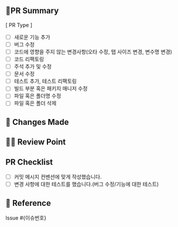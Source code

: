 ## 🎯PR Summary
<!---- PR 유형을 체크해주세요 -->
[ PR Type ]
- [ ] 새로운 기능 추가
- [ ] 버그 수정
- [ ] 코드에 영향을 주지 않는 변경사항(오타 수정, 탭 사이즈 변경, 변수명 변경)
- [ ] 코드 리팩토링
- [ ] 주석 추가 및 수정
- [ ] 문서 수정
- [ ] 테스트 추가, 테스트 리팩토링
- [ ] 빌드 부분 혹은 패키지 매니저 수정
- [ ] 파일 혹은 폴더명 수정
- [ ] 파일 혹은 폴더 삭제

<!---- 코드 변경 사유 및 목적 설명을 작성해주세요 -->

## 📄 Changes Made
<!---- 구현 내용 설명 -->


## 🙋🏻‍ Review Point
<!----  리뷰어가 확인해야 할 사항 -->


## PR Checklist
<!----  PR이 다음 요구 사항을 충족하는지 확인하세요. -->
- [ ] 커밋 메시지 컨벤션에 맞게 작성했습니다.
- [ ] 변경 사항에 대한 테스트를 했습니다.(버그 수정/기능에 대한 테스트)

## 🔗 Reference

Issue #{이슈번호}
